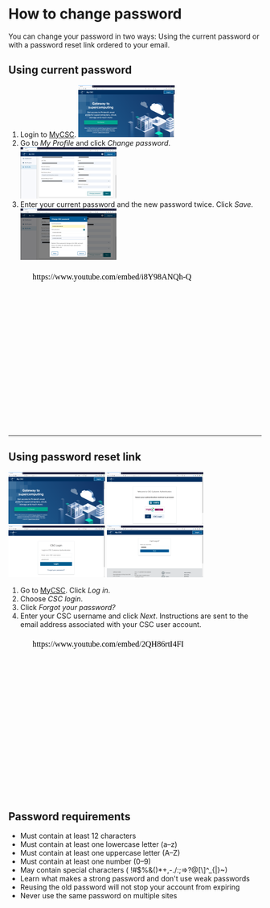# How to change password

You can change your password in two ways: Using the current password or with a
password reset link ordered to your email.

## Using current password


1. Login to [MyCSC](http://my.csc.fi).
[![Landing page](images/small/landing-page.png)](images/large/landing-page.png)
2. Go to _My Profile_ and click _Change password_.
[![My profile](images/small/my-profile.png)](images/large/my-profile.png)
3. Enter your current password and the new password twice. Click _Save_.
[![Change password](images/small/change-password.png)](images/large/change-password.png)


<figure class="video_container">
<iframe width="560" height="315" srcdoc="https://www.youtube.com/embed/i8Y98ANQh-Q" frameborder="0" allow="accelerometer; autoplay; encrypted-media; gyroscope; picture-in-picture" allowfullscreen></iframe>
</figure>


*****

## Using password reset link

[![Landing page](images/small/landing-page.png)](images/large/landing-page.png)
[![virtu, Haka or CSC](images/small/virtu-haka-or-csc.png)](images/large/virtu-haka-or-csc.png)
[![CSC login](images/small/csc-login.png)](images/large/csc-login.png)
[![Forgot password](images/small/forgot-password.png)](images/large/forgot-password.png)

1. Go to [MyCSC](http://my.csc.fi). Click _Log in_.
1. Choose _CSC login_.
1. Click _Forgot your password?_
1. Enter your CSC username and click _Next_. Instructions are sent to the email
   address associated with your CSC user account.
   
<figure class="video_container">
<iframe width="560" height="315" srcdoc="https://www.youtube.com/embed/2QH86rtI4FI" frameborder="0" allow="accelerometer; autoplay; encrypted-media; gyroscope; picture-in-picture" allowfullscreen></iframe>
</figure>   

## Password requirements

* Must contain at least 12 characters
* Must contain at least one lowercase letter (a–z)
* Must contain at least one uppercase letter (A–Z)
* Must contain at least one number (0–9)
* May contain special characters ( !#$%&()*+,-./:;=>?@[\\]^_{|}~)
* Learn what makes a strong password and don't use weak passwords
* Reusing the old password will not stop your account from expiring
* Never use the same password on multiple sites


